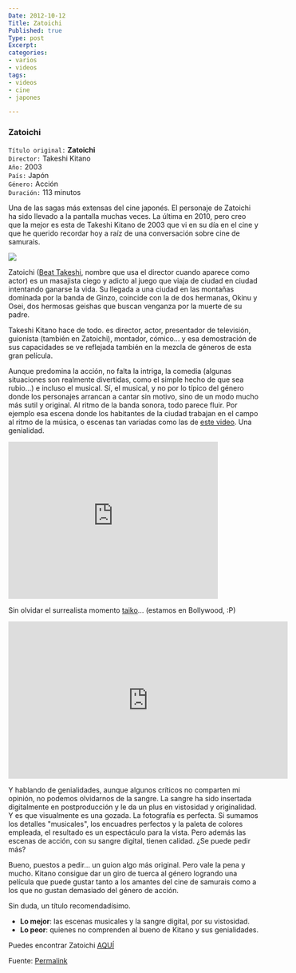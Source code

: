 ```yaml
---
Date: 2012-10-12  
Title: Zatoichi  
Published: true  
Type: post  
Excerpt: 
categories:
- varios
- videos
tags:
- videos
- cine
- japones  

---
```


### Zatoichi

>
`Título original:` **Zatoichi**  
`Director:` Takeshi Kitano  
`Año:` 2003  
`País:` Japón  
`Género:` Acción  
`Duración:` 113 minutos  

Una de las sagas más extensas del cine japonés. El personaje de Zatoichi ha sido llevado a la pantalla muchas veces. La última en 2010, pero creo que la mejor es esta de Takeshi Kitano de 2003 que vi en su día en el cine y que he querido recordar hoy a raíz de una conversación sobre cine de samurais.

![](http://d.pr/i/VLS3+)

Zatoichi ([Beat Takeshi][1], nombre que usa el director cuando aparece como actor) es un masajista ciego y adicto al juego que viaja de ciudad en ciudad intentando ganarse la vida. Su llegada a una ciudad en las montañas dominada por la banda de Ginzo, coincide con la de dos hermanas, Okinu y Osei, dos hermosas geishas que buscan venganza por la muerte de su padre.

Takeshi Kitano hace de todo. es director, actor, presentador de televisión, guionista (también en Zatoichi), montador, cómico... y esa demostración de sus capacidades se ve reflejada también en la mezcla de géneros de esta gran película. 

Aunque predomina la acción, no falta la intriga, la comedia (algunas situaciones son realmente divertidas, como el simple hecho de que sea rubio...) e incluso el musical. Sí, el musical, y no por lo típico del género donde los personajes arrancan a cantar sin motivo, sino de un modo mucho más sutil y original. Al ritmo de la banda sonora, todo parece fluir. Por ejemplo esa escena donde los habitantes de la ciudad trabajan en el campo al ritmo de la música, o escenas tan variadas como las de [este video][2]. Una genialidad. 

<iframe width="420" height="315" src="http://www.youtube.com/embed/BLlYcQfsVuY" frameborder="0" allowfullscreen></iframe>


Sin olvidar el surrealista momento [taiko][3]... (estamos en Bollywood, :P)

<iframe width="560" height="315" src="http://www.youtube.com/embed/bT5_My6X3w4" frameborder="0" allowfullscreen></iframe>

Y hablando de genialidades, aunque algunos críticos no comparten mi opinión, no podemos olvidarnos de la sangre. La sangre ha sido insertada digitalmente en postproducción y le da un plus en vistosidad y originalidad. Y es que visualmente es una gozada. La fotografía es perfecta. Si sumamos los detalles "musicales", los encuadres perfectos y la paleta de colores empleada, el resultado es un espectáculo para la vista. Pero además las escenas de acción, con su sangre digital, tienen calidad. ¿Se puede pedir más?

Bueno, puestos a pedir... un guion algo más original. Pero vale la pena y mucho. Kitano consigue dar un giro de tuerca al género logrando una película que puede gustar tanto a los amantes del cine de samurais como a los que no gustan demasiado del género de acción. 

Sin duda, un título recomendadísimo.

- **Lo mejor**: las escenas musicales y la sangre digital, por su vistosidad.  
- **Lo peor**: quienes no comprenden al bueno de Kitano y sus  genialidades.


Puedes encontrar Zatoichi [AQUÍ][5]

Fuente: [Permalink](http://plumaykatana.blogspot.com.es/2012/10/zatoichi.html "Permalink to Pluma y Katana: Zatoichi")


 [1]: http://asianwiki.com/Takeshi_Kitano
 [2]: http://youtu.be/BLlYcQfsVuY
 [3]: http://youtu.be/bT5_My6X3w4
 [4]: http://plumaykatana.blogspot.com.es/2011/04/ichi.html
 [5]: http://www.asia-team.net/foros/showthread.php?t=7995 